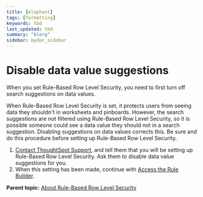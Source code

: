 ```yaml
---
title: [elephant]
tags: [formatting]
keywords: tbd
last_updated: tbd
summary: "blerg"
sidebar: mydoc_sidebar
---
```

# Disable data value suggestions

When you set Rule-Based Row Level Security, you need to first turn off search suggestions on data values.

When Rule-Based Row Level Security is set, it protects users from seeing data they shouldn't in worksheets and pinboards. However, the search suggestions are not filtered using Rule-Based Row Level Security, so it is possible someone could see a data value they should not in a search suggestion. Disabling suggestions on data values corrects this. Be sure and do this procedure before setting up Rule-Based Row Level Security.

1.   [Contact ThoughtSpot Support](../misc/contact.html#), and tell them that you will be setting up Rule-Based Row Level Security. Ask them to disable data value suggestions for you. 
2.   When this setting has been made, continue with [Access the Rule Builder](access_rule_builder.html#). 

**Parent topic:** [About Rule-Based Row Level Security](../../admin/data_security/new_row_level_security.html)

